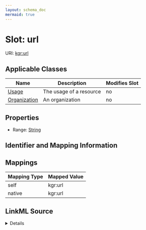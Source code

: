 ```yaml
---
layout: schema_doc
mermaid: true
---
```




# Slot: url



URI: [kgr:url](https://w3id.org/bridge2ai/data-sheets-schema/url)



<!-- no inheritance hierarchy -->





## Applicable Classes

| Name | Description | Modifies Slot |
| --- | --- | --- |
| [Usage](Usage.html) | The usage of a resource |  no  |
| [Organization](Organization.html) | An organization |  no  |







## Properties

* Range: [String](String.html)





## Identifier and Mapping Information








## Mappings

| Mapping Type | Mapped Value |
| ---  | ---  |
| self | kgr:url |
| native | kgr:url |




## LinkML Source

<details>
```yaml
name: url
alias: url
domain_of:
- Organization
- Usage
range: string

```
</details>
